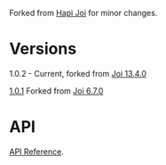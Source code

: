 Forked from [Hapi Joi](https://github.com/hapijs/joi) for minor changes.

# Versions
1.0.2 - Current, forked from [Joi 13.4.0](https://github.com/hapijs/joi/tree/v13.4.0)

[1.0.1](https://github.com/davidbnk/joi) Forked from [Joi 6.7.0](https://github.com/hapijs/joi/tree/v6.7.0)

# API
[API Reference](https://github.com/articspedro/joi/blob/master/API.md).

